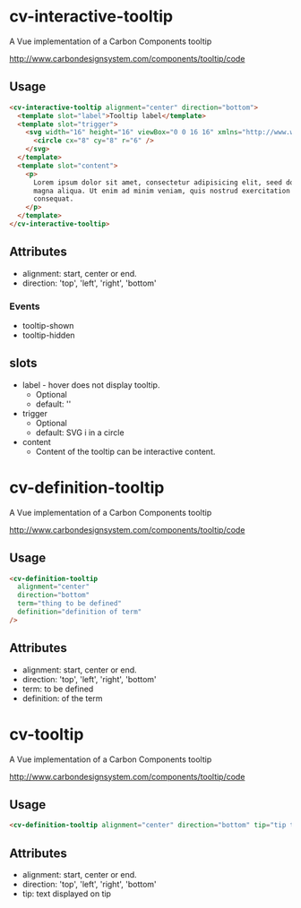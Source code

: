 # cv-interactive-tooltip

A Vue implementation of a Carbon Components tooltip

http://www.carbondesignsystem.com/components/tooltip/code

## Usage

```html
<cv-interactive-tooltip alignment="center" direction="bottom">
  <template slot="label">Tooltip label</template>
  <template slot="trigger">
    <svg width="16" height="16" viewBox="0 0 16 16" xmlns="http://www.w3.org/2000/svg">
      <circle cx="8" cy="8" r="6" />
    </svg>
  </template>
  <template slot="content">
    <p>
      Lorem ipsum dolor sit amet, consectetur adipisicing elit, seed do eiusmod tempor incididunt ut labore et dolore
      magna aliqua. Ut enim ad minim veniam, quis nostrud exercitation ullamco laboris nisi ut aliquip ex ea commodo
      consequat.
    </p>
  </template>
</cv-interactive-tooltip>
```

## Attributes

- alignment: start, center or end.
- direction: 'top', 'left', 'right', 'bottom'

### Events

- tooltip-shown
- tooltip-hidden

## slots

- label - hover does not display tooltip.
  - Optional
  - default: ''
- trigger
  - Optional
  - default: SVG i in a circle
- content
  - Content of the tooltip can be interactive content.

# cv-definition-tooltip

A Vue implementation of a Carbon Components tooltip

http://www.carbondesignsystem.com/components/tooltip/code

## Usage

```html
<cv-definition-tooltip
  alignment="center"
  direction="bottom"
  term="thing to be defined"
  definition="definition of term"
/>
```

## Attributes

- alignment: start, center or end.
- direction: 'top', 'left', 'right', 'bottom'
- term: to be defined
- definition: of the term

# cv-tooltip

A Vue implementation of a Carbon Components tooltip

http://www.carbondesignsystem.com/components/tooltip/code

## Usage

```html
<cv-definition-tooltip alignment="center" direction="bottom" tip="tip text" />
```

## Attributes

- alignment: start, center or end.
- direction: 'top', 'left', 'right', 'bottom'
- tip: text displayed on tip
